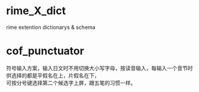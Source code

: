 # rime_X_dict
rime extention dictionarys &amp; schema

# cof_punctuator
符号输入方案，输入日文时不用切换大小写字母，按读音输入，每输入一个音节时供选择的都是平假名在上，片假名在下，<br>
可按分号键选择第二个候选字上屏，跟五笔的习惯一样。
